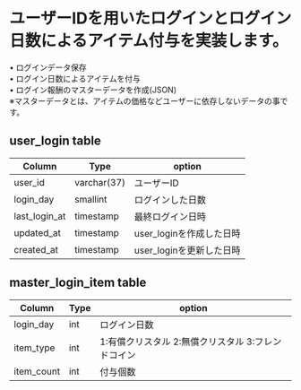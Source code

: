 # ユーザーIDを用いたログインとログイン日数によるアイテム付与を実装します。
• ログインデータ保存  
• ログイン日数によるアイテムを付与  
• ログイン報酬のマスターデータを作成(JSON)  
※マスターデータとは、アイテムの価格などユーザーに依存しないデータの事です。
## user_login table
|Column|Type|option
|------|----|----|
|user_id|varchar(37)|ユーザーID|
|login_day|smallint|ログインした日数|
|last_login_at|timestamp|最終ログイン日時|
|updated_at|timestamp|user_loginを作成した日時|
|created_at|timestamp|user_loginを更新した日時|
## master_login_item table
|Column|Type|option
|------|----|----|
|login_day|int|ログイン日数|
|item_type|int|1:有償クリスタル 2:無償クリスタル 3:フレンドコイン|
|item_count|int|付与個数|
